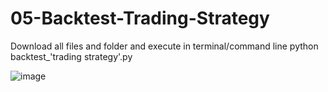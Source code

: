 # 05-Backtest-Trading-Strategy

Download all files and folder and execute in terminal/command line python backtest_'trading strategy'.py

![image](https://github.com/sathjay/05-Backtest-Trading-Strategy/assets/11035994/5a4a2504-e99e-4735-95e9-89e7e3d2fa04)
